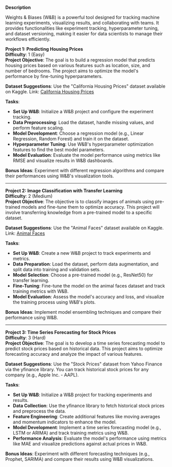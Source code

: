 **Description**

Weights & Biases (W&B) is a powerful tool designed for tracking machine learning experiments, visualizing results, and collaborating with teams. It provides functionalities like experiment tracking, hyperparameter tuning, and dataset versioning, making it easier for data scientists to manage their workflows efficiently.

**Project 1: Predicting Housing Prices**  
**Difficulty**: 1 (Easy)  
**Project Objective**: The goal is to build a regression model that predicts housing prices based on various features such as location, size, and number of bedrooms. The project aims to optimize the model's performance by fine-tuning hyperparameters.

**Dataset Suggestions**: Use the "California Housing Prices" dataset available on Kaggle. Link: [California Housing Prices](https://www.kaggle.com/c/house-prices-advanced-regression-techniques)

**Tasks**:
- **Set Up W&B**: Initialize a W&B project and configure the experiment tracking.
- **Data Preprocessing**: Load the dataset, handle missing values, and perform feature scaling.
- **Model Development**: Choose a regression model (e.g., Linear Regression, Random Forest) and train it on the dataset.
- **Hyperparameter Tuning**: Use W&B's hyperparameter optimization features to find the best model parameters.
- **Model Evaluation**: Evaluate the model performance using metrics like RMSE and visualize results in W&B dashboards.

**Bonus Ideas**: Experiment with different regression algorithms and compare their performances using W&B's visualization tools.

---

**Project 2: Image Classification with Transfer Learning**  
**Difficulty**: 2 (Medium)  
**Project Objective**: The objective is to classify images of animals using pre-trained models and fine-tune them to optimize accuracy. This project will involve transferring knowledge from a pre-trained model to a specific dataset.

**Dataset Suggestions**: Use the "Animal Faces" dataset available on Kaggle. Link: [Animal Faces](https://www.kaggle.com/datasets/jessicali9530/animal-faces)

**Tasks**:
- **Set Up W&B**: Create a new W&B project to track experiments and metrics.
- **Data Preparation**: Load the dataset, perform data augmentation, and split data into training and validation sets.
- **Model Selection**: Choose a pre-trained model (e.g., ResNet50) for transfer learning.
- **Fine-Tuning**: Fine-tune the model on the animal faces dataset and track training metrics with W&B.
- **Model Evaluation**: Assess the model's accuracy and loss, and visualize the training process using W&B's plots.

**Bonus Ideas**: Implement model ensembling techniques and compare their performance using W&B.

---

**Project 3: Time Series Forecasting for Stock Prices**  
**Difficulty**: 3 (Hard)  
**Project Objective**: The goal is to develop a time series forecasting model to predict stock prices based on historical data. This project aims to optimize forecasting accuracy and analyze the impact of various features.

**Dataset Suggestions**: Use the "Stock Prices" dataset from Yahoo Finance via the yfinance library. You can track historical stock prices for any company (e.g., Apple Inc. - AAPL).

**Tasks**:
- **Set Up W&B**: Initialize a W&B project for tracking experiments and results.
- **Data Collection**: Use the yfinance library to fetch historical stock prices and preprocess the data.
- **Feature Engineering**: Create additional features like moving averages and momentum indicators to enhance the model.
- **Model Development**: Implement a time series forecasting model (e.g., LSTM or ARIMA) and track training metrics using W&B.
- **Performance Analysis**: Evaluate the model's performance using metrics like MAE and visualize predictions against actual prices in W&B.

**Bonus Ideas**: Experiment with different forecasting techniques (e.g., Prophet, SARIMA) and compare their results using W&B visualizations.

